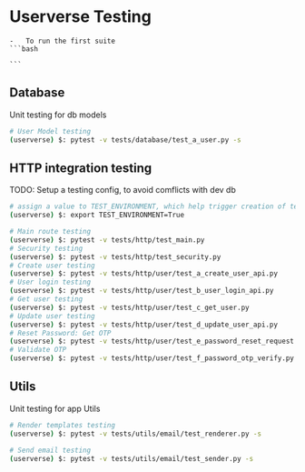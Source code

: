 # Userverse Testing

    -   To run the first suite 
    ```bash
    
    ```

## Database

Unit testing for db models

```bash
# User Model testing
(userverse) $: pytest -v tests/database/test_a_user.py -s

```

## HTTP integration testing

TODO: Setup a testing config, to avoid comflicts with dev db

```bash
# assign a value to TEST_ENVIRONMENT, which help trigger creation of testing.db
(userverse) $: export TEST_ENVIRONMENT=True

# Main route testing
(userverse) $: pytest -v tests/http/test_main.py
# Security testing
(userverse) $: pytest -v tests/http/test_security.py
# Create user testing
(userverse) $: pytest -v tests/http/user/test_a_create_user_api.py
# User login testing
(userverse) $: pytest -v tests/http/user/test_b_user_login_api.py
# Get user testing
(userverse) $: pytest -v tests/http/user/test_c_get_user.py
# Update user testing
(userverse) $: pytest -v tests/http/user/test_d_update_user_api.py
# Reset Password: Get OTP
(userverse) $: pytest -v tests/http/user/test_e_password_reset_request.py
# Validate OTP
(userverse) $: pytest -v tests/http/user/test_f_password_otp_verify.py

```

## Utils

Unit testing for app Utils

```bash
# Render templates testing
(userverse) $: pytest -v tests/utils/email/test_renderer.py -s

# Send email testing
(userverse) $: pytest -v tests/utils/email/test_sender.py -s

```
